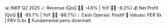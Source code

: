 📊 INKP Q2 2025
📈 Revenue (QoQ 🔻🔴 -4.6% | YoY 🔻🔴 -8.2%)
💰 Net Profit (QoQ 🔻🔴 -85.7% | YoY 🔻🔴 -86.7%)
💡 Cash Operasi: Positif
🧮 Valuasi: PER 8x | PBV 0.4x
🧱 Fundamental perlu dicermati
